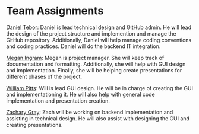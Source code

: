 # Team Assignments
[Daniel Tebor](project-plan/dtebor-resume.md): Daniel is lead technical design and GitHub admin. He will lead the design of the project structure and implemention and manage the GitHub repository. Additionally, Daniel will help manage coding conventions and coding practices. Daniel will do the backend IT integration. 
  
[Megan Ingram](project-plan/mingram-resume.md): Megan is project manager. She will keep track of documentation and formatting. Additionally, she will help with GUI design and implementation. Finally, she will be helping create presentations for different phases of the project.

[William Pitts](project-plan/wpitts-resume.md): Will is lead GUI design. He will be in charge of creating the GUI and implementationing it. He will also help with general code implementation and presentation creation.

[Zachary Gray](project-plan/zgray-resume.md): Zach will be working on backend implementation and assisting in technical design. He will also assist with designing the GUI and creating presentations.
